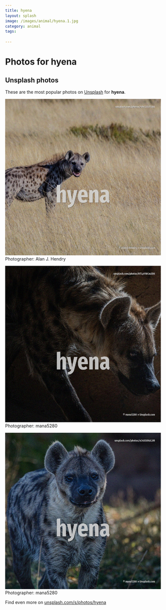 ```yaml
---
title: hyena
layout: splash
image: /images/animal/hyena.1.jpg
category: animal
tags:

---
```

# Photos for hyena
 
## Unsplash photos
These are the most popular photos on [Unsplash](https://unsplash.com) for **hyena**.
 
![hyena](/images/animal/hyena.1.jpg)
Photographer:  Alan J. Hendry
 
![hyena](/images/animal/hyena.2.jpg)
Photographer:  mana5280
 
![hyena](/images/animal/hyena.3.jpg)
Photographer:  mana5280
 
Find even more on [unsplash.com/s/photos/hyena](https://unsplash.com/s/photos/hyena)
 
